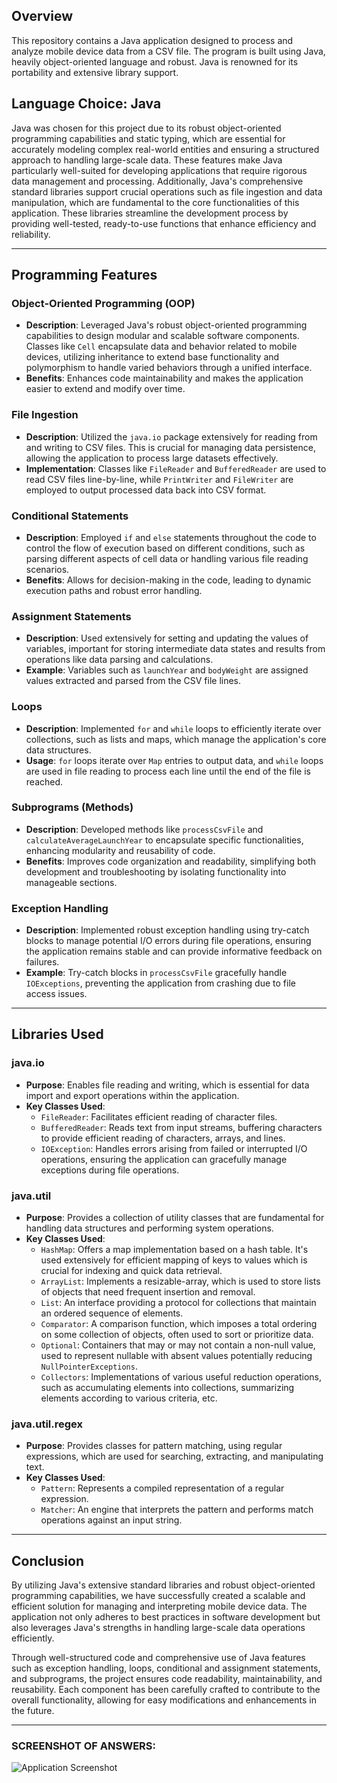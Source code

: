 

## Overview

This repository contains a Java application designed to process and analyze mobile device data from a CSV file. The program is built using Java, heavily object-oriented language and robust. Java is renowned for its portability and extensive library support.

## Language Choice: Java


Java was chosen for this project due to its robust object-oriented programming capabilities and static typing, which are essential for accurately modeling complex real-world entities and ensuring a structured approach to handling large-scale data. These features make Java particularly well-suited for developing applications that require rigorous data management and processing. Additionally, Java's comprehensive standard libraries support crucial operations such as file ingestion and data manipulation, which are fundamental to the core functionalities of this application. These libraries streamline the development process by providing well-tested, ready-to-use functions that enhance efficiency and reliability.

---


## Programming Features

### Object-Oriented Programming (OOP)
- **Description**: Leveraged Java's robust object-oriented programming capabilities to design modular and scalable software components. Classes like `Cell` encapsulate data and behavior related to mobile devices, utilizing inheritance to extend base functionality and polymorphism to handle varied behaviors through a unified interface.
- **Benefits**: Enhances code maintainability and makes the application easier to extend and modify over time.

### File Ingestion
- **Description**: Utilized the `java.io` package extensively for reading from and writing to CSV files. This is crucial for managing data persistence, allowing the application to process large datasets effectively.
- **Implementation**: Classes like `FileReader` and `BufferedReader` are used to read CSV files line-by-line, while `PrintWriter` and `FileWriter` are employed to output processed data back into CSV format.

### Conditional Statements
- **Description**: Employed `if` and `else` statements throughout the code to control the flow of execution based on different conditions, such as parsing different aspects of cell data or handling various file reading scenarios.
- **Benefits**: Allows for decision-making in the code, leading to dynamic execution paths and robust error handling.

### Assignment Statements
- **Description**: Used extensively for setting and updating the values of variables, important for storing intermediate data states and results from operations like data parsing and calculations.
- **Example**: Variables such as `launchYear` and `bodyWeight` are assigned values extracted and parsed from the CSV file lines.

### Loops
- **Description**: Implemented `for` and `while` loops to efficiently iterate over collections, such as lists and maps, which manage the application's core data structures.
- **Usage**: `for` loops iterate over `Map` entries to output data, and `while` loops are used in file reading to process each line until the end of the file is reached.

### Subprograms (Methods)
- **Description**: Developed methods like `processCsvFile` and `calculateAverageLaunchYear` to encapsulate specific functionalities, enhancing modularity and reusability of code.
- **Benefits**: Improves code organization and readability, simplifying both development and troubleshooting by isolating functionality into manageable sections.

### Exception Handling
- **Description**: Implemented robust exception handling using try-catch blocks to manage potential I/O errors during file operations, ensuring the application remains stable and can provide informative feedback on failures.
- **Example**: Try-catch blocks in `processCsvFile` gracefully handle `IOExceptions`, preventing the application from crashing due to file access issues.

---

## Libraries Used

### java.io
- **Purpose**: Enables file reading and writing, which is essential for data import and export operations within the application.
- **Key Classes Used**:
    - `FileReader`: Facilitates efficient reading of character files.
    - `BufferedReader`: Reads text from input streams, buffering characters to provide efficient reading of characters, arrays, and lines.
    - `IOException`: Handles errors arising from failed or interrupted I/O operations, ensuring the application can gracefully manage exceptions during file operations.

### java.util
- **Purpose**: Provides a collection of utility classes that are fundamental for handling data structures and performing system operations.
- **Key Classes Used**:
    - `HashMap`: Offers a map implementation based on a hash table. It's used extensively for efficient mapping of keys to values which is crucial for indexing and quick data retrieval.
    - `ArrayList`: Implements a resizable-array, which is used to store lists of objects that need frequent insertion and removal.
    - `List`: An interface providing a protocol for collections that maintain an ordered sequence of elements.
    - `Comparator`: A comparison function, which imposes a total ordering on some collection of objects, often used to sort or prioritize data.
    - `Optional`: Containers that may or may not contain a non-null value, used to represent nullable with absent values potentially reducing `NullPointerExceptions`.
    - `Collectors`: Implementations of various useful reduction operations, such as accumulating elements into collections, summarizing elements according to various criteria, etc.

### java.util.regex
- **Purpose**: Provides classes for pattern matching, using regular expressions, which are used for searching, extracting, and manipulating text.
- **Key Classes Used**:
    - `Pattern`: Represents a compiled representation of a regular expression.
    - `Matcher`: An engine that interprets the pattern and performs match operations against an input string.

---
## Conclusion

 By utilizing Java's extensive standard libraries and robust object-oriented programming capabilities, we have successfully created a scalable and efficient solution for managing and interpreting mobile device data. The application not only adheres to best practices in software development but also leverages Java's strengths in handling large-scale data operations efficiently.

Through well-structured code and comprehensive use of Java features such as exception handling, loops, conditional and assignment statements, and subprograms, the project ensures code readability, maintainability, and reusability. Each component has been carefully crafted to contribute to the overall functionality, allowing for easy modifications and enhancements in the future.

---
###  SCREENSHOT OF ANSWERS:
![Application Screenshot]("AnswersScreenshot.png")